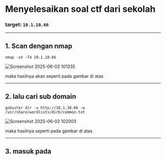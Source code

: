 # Menyelesaikan soal ctf dari sekolah 
### target: `10.1.10.66`
---
## 1. Scan dengan nmap 
```
nmap -sV -T4 10.1.10.66
```
![Screenshot 2025-06-02 101335](https://github.com/user-attachments/assets/7333e03d-f607-4edd-b276-8c5eeae0af61)

maka hasilnya akan seperti pada gambar di atas 

---

## 2. lalu cari sub domain 
```
gobuster dir -u http://10.1.10.66 -w /usr/share/wordlists/dirb/common.txt
```
![Screenshot 2025-06-02 102003](https://github.com/user-attachments/assets/f91c2faa-ec35-4dec-bb7d-afd893f5d4a2)

maka hasilnya seperti pada gambar di atas

---

## 3. masuk pada 
